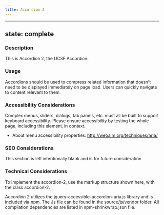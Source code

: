 ```yaml
--- 
title: Accordion 2 
---
```


---
state: complete
---

### Description
This is Accordion 2, the UCSF Accordion.

### Usage
Accordions should be used to compress related information that doesn't need to be displayed immediately on page load. Users can quickly navigate to content relevant to them.

### Accessibility Considerations
Complex menus, sliders, dialogs, tab panels, etc. must all be built to support keyboard accessibility. Please ensure accessibility by testing the whole page, including this element, in context.

* About menu accessibility properties: http://webaim.org/techniques/aria/

### SEO Considerations
This section is left intentionally blank and is for future consideration.

### Technical Considerations
To implement the accordion-2, use the markup structure shown here, with the class accordion-2.

Accordion 2 utilizes the jquery-accessible-accordion-aria.js library and is included via npm. The Js file can be found in the source/js/vendor folder. All compilation dependencies are listed in npm-shrinkwrap.json file.
